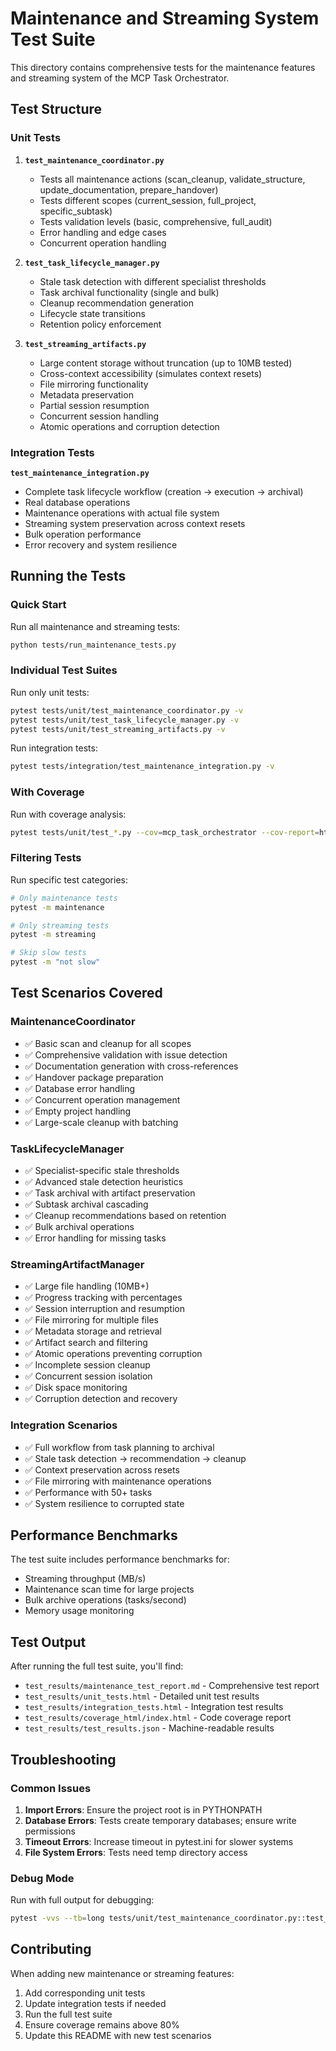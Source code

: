 # Maintenance and Streaming System Test Suite

This directory contains comprehensive tests for the maintenance features and streaming system of the MCP Task Orchestrator.

## Test Structure

### Unit Tests

1. **`test_maintenance_coordinator.py`**
   - Tests all maintenance actions (scan_cleanup, validate_structure, update_documentation, prepare_handover)
   - Tests different scopes (current_session, full_project, specific_subtask)
   - Tests validation levels (basic, comprehensive, full_audit)
   - Error handling and edge cases
   - Concurrent operation handling

2. **`test_task_lifecycle_manager.py`**
   - Stale task detection with different specialist thresholds
   - Task archival functionality (single and bulk)
   - Cleanup recommendation generation
   - Lifecycle state transitions
   - Retention policy enforcement

3. **`test_streaming_artifacts.py`**
   - Large content storage without truncation (up to 10MB tested)
   - Cross-context accessibility (simulates context resets)
   - File mirroring functionality
   - Metadata preservation
   - Partial session resumption
   - Concurrent session handling
   - Atomic operations and corruption detection

### Integration Tests

**`test_maintenance_integration.py`**
- Complete task lifecycle workflow (creation → execution → archival)
- Real database operations
- Maintenance operations with actual file system
- Streaming system preservation across context resets
- Bulk operation performance
- Error recovery and system resilience

## Running the Tests

### Quick Start

Run all maintenance and streaming tests:
```bash
python tests/run_maintenance_tests.py
```

### Individual Test Suites

Run only unit tests:
```bash
pytest tests/unit/test_maintenance_coordinator.py -v
pytest tests/unit/test_task_lifecycle_manager.py -v
pytest tests/unit/test_streaming_artifacts.py -v
```

Run integration tests:
```bash
pytest tests/integration/test_maintenance_integration.py -v
```

### With Coverage

Run with coverage analysis:
```bash
pytest tests/unit/test_*.py --cov=mcp_task_orchestrator --cov-report=html
```

### Filtering Tests

Run specific test categories:
```bash
# Only maintenance tests
pytest -m maintenance

# Only streaming tests  
pytest -m streaming

# Skip slow tests
pytest -m "not slow"
```

## Test Scenarios Covered

### MaintenanceCoordinator
- ✅ Basic scan and cleanup for all scopes
- ✅ Comprehensive validation with issue detection
- ✅ Documentation generation with cross-references
- ✅ Handover package preparation
- ✅ Database error handling
- ✅ Concurrent operation management
- ✅ Empty project handling
- ✅ Large-scale cleanup with batching

### TaskLifecycleManager
- ✅ Specialist-specific stale thresholds
- ✅ Advanced stale detection heuristics
- ✅ Task archival with artifact preservation
- ✅ Subtask archival cascading
- ✅ Cleanup recommendations based on retention
- ✅ Bulk archival operations
- ✅ Error handling for missing tasks

### StreamingArtifactManager
- ✅ Large file handling (10MB+)
- ✅ Progress tracking with percentages
- ✅ Session interruption and resumption
- ✅ File mirroring for multiple files
- ✅ Metadata storage and retrieval
- ✅ Artifact search and filtering
- ✅ Atomic operations preventing corruption
- ✅ Incomplete session cleanup
- ✅ Concurrent session isolation
- ✅ Disk space monitoring
- ✅ Corruption detection and recovery

### Integration Scenarios
- ✅ Full workflow from task planning to archival
- ✅ Stale task detection → recommendation → cleanup
- ✅ Context preservation across resets
- ✅ File mirroring with maintenance operations
- ✅ Performance with 50+ tasks
- ✅ System resilience to corrupted state

## Performance Benchmarks

The test suite includes performance benchmarks for:
- Streaming throughput (MB/s)
- Maintenance scan time for large projects
- Bulk archive operations (tasks/second)
- Memory usage monitoring

## Test Output

After running the full test suite, you'll find:
- `test_results/maintenance_test_report.md` - Comprehensive test report
- `test_results/unit_tests.html` - Detailed unit test results
- `test_results/integration_tests.html` - Integration test results
- `test_results/coverage_html/index.html` - Code coverage report
- `test_results/test_results.json` - Machine-readable results

## Troubleshooting

### Common Issues

1. **Import Errors**: Ensure the project root is in PYTHONPATH
2. **Database Errors**: Tests create temporary databases; ensure write permissions
3. **Timeout Errors**: Increase timeout in pytest.ini for slower systems
4. **File System Errors**: Tests need temp directory access

### Debug Mode

Run with full output for debugging:
```bash
pytest -vvs --tb=long tests/unit/test_maintenance_coordinator.py::test_name
```

## Contributing

When adding new maintenance or streaming features:
1. Add corresponding unit tests
2. Update integration tests if needed
3. Run the full test suite
4. Ensure coverage remains above 80%
5. Update this README with new test scenarios